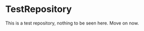 TestRepository
==============

This is a test repository, nothing to be seen here. Move on now.  
 
 
   
    
   
        
                    
              
                 
                
           
        
         
        
     
     
    
  
  
 
 
 
